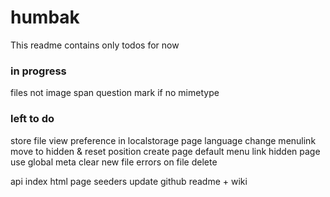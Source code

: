 # humbak

This readme contains only todos for now

### in progress

files not image span question mark if no mimetype

### left to do

store file view preference in localstorage
page language change menulink move to hidden & reset position
create page default menu link hidden
page use global meta
clear new file errors on file delete

api index html page
seeders
update github readme + wiki
